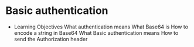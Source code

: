 # Basic authentication


 * Learning Objectives
 What authentication means
 What Base64 is
 How to encode a string in Base64
 What Basic authentication means
 How to send the Authorization header
